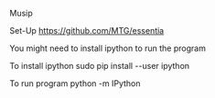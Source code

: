 Musip

Set-Up
https://github.com/MTG/essentia

You might need to install ipython to run the program

To install ipython
sudo pip install --user ipython

To run program
python -m IPython <filename>
